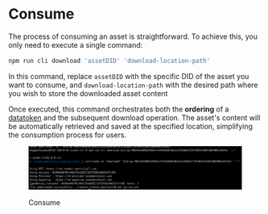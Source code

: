 # Consume

The process of consuming an asset is straightforward. To achieve this, you only need to execute a single command:

```bash
npm run cli download 'assetDID' 'download-location-path'
```

In this command, replace `assetDID` with the specific DID of the asset you want to consume, and `download-location-path` with the desired path where you wish to store the downloaded asset content

Once executed, this command orchestrates both the **ordering** of a [datatoken](../contracts/datatokens.md) and the subsequent download operation. The asset's content will be automatically retrieved and saved at the specified location, simplifying the consumption process for users.

<figure><img src="../../.gitbook/assets/download.png" alt=""><figcaption><p>Consume</p></figcaption></figure>

